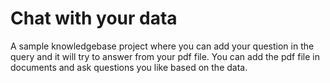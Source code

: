# Chat with your data

A sample knowledgebase project where you can add your question in the query and it will try to answer from your pdf file. You can add the pdf file in documents
and ask questions you like based on the data.
